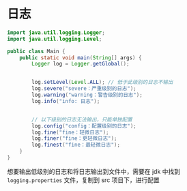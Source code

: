 # 日志

````java
import java.util.logging.Logger;
import java.util.logging.Level;

public class Main {
    public static void main(String[] args) {
        Logger log = Logger.getGlobal();


        log.setLevel(Level.ALL); // 低于此级别的日志不输出
        log.severe("severe：严重级别的日志");
        log.warning("warning：警告级别的日志");
        log.info("info: 日志");


        // 以下级别的日志无法输出，只能单独配置
        log.config("config：配置级别的日志");
        log.fine("fine：轻微日志");
        log.finer("fine：更轻微日志");
        log.finest("fine：最轻微日志");
    }
}

````

想要输出低级别的日志和将日志输出到文件中，需要在 jdk 中找到 `logging.properties` 文件，复制到 src 项目下，进行配置

